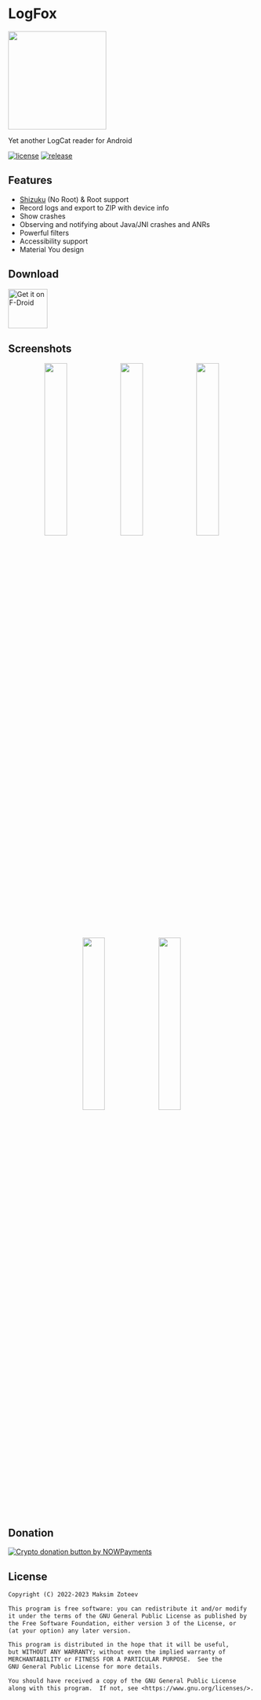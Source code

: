 # LogFox

<img src="./app/src/main/res/mipmap-xxxhdpi/ic_launcher_round.png" width="200" />

Yet another LogCat reader for Android

[![license](https://img.shields.io/github/license/F0x1d/LogFox)](./LICENSE)
[![release](https://img.shields.io/github/v/release/F0x1d/LogFox)](https://github.com/F0x1d/LogFox/releases/latest)


## Features

- [Shizuku](https://shizuku.rikka.app/) (No Root) & Root support
- Record logs and export to ZIP with device info
- Show crashes
- Observing and notifying about Java/JNI crashes and ANRs
- Powerful filters
- Accessibility support
- Material You design

## Download

<a href="https://f-droid.org/packages/com.f0x1d.logfox">
    <img src="https://fdroid.gitlab.io/artwork/badge/get-it-on.png"
    alt="Get it on F-Droid"
    height="80">
</a>

## Screenshots

<p align="center">
  <img src="./metadata/en-US/images/phoneScreenshots/1.png" width="30%" />
  <img src="./metadata/en-US/images/phoneScreenshots/2.png" width="30%" />
  <img src="./metadata/en-US/images/phoneScreenshots/3.png" width="30%" />
  <img src="./metadata/en-US/images/phoneScreenshots/4.png" width="30%" />
  <img src="./metadata/en-US/images/phoneScreenshots/5.png" width="30%" />
</p>

## Donation
<a href="https://nowpayments.io/donation/f0x1d" target="_blank">
  <img src="https://nowpayments.io/images/embeds/donation-button-white.svg" alt="Crypto donation button by NOWPayments">
</a>

## License

```txt
Copyright (C) 2022-2023 Maksim Zoteev

This program is free software: you can redistribute it and/or modify
it under the terms of the GNU General Public License as published by
the Free Software Foundation, either version 3 of the License, or
(at your option) any later version.

This program is distributed in the hope that it will be useful,
but WITHOUT ANY WARRANTY; without even the implied warranty of
MERCHANTABILITY or FITNESS FOR A PARTICULAR PURPOSE.  See the
GNU General Public License for more details.

You should have received a copy of the GNU General Public License
along with this program.  If not, see <https://www.gnu.org/licenses/>.
```
